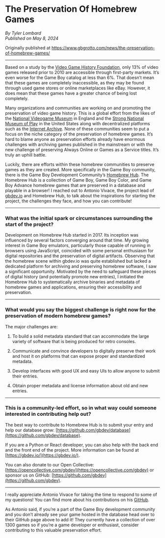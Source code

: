 # The Preservation Of Homebrew Games

*By Tyler Lombard*  
*Published on May 8, 2024*

Originally published at <https://www.gbgrotto.com/news/the-preservation-of-homebrew-games/>

---

Based on a study by the [Video Game History Foundation](https://www.vghf.org/), only 13% of video games released prior to 2010 are accessible through first-party markets. It’s even worse for the Game Boy catalog at less than 6%. That doesn’t mean that these games are completely inaccessible, as they may be found through used game stores or online marketplaces like eBay. However, it does mean that these games have a greater chance of being lost completely.

Many organizations and communities are working on and promoting the preservation of video game history. This is a global effort from the likes of the [National Videogame Museum](https://www.nvm.org.uk/) in England and the [Strong National Museum of Play](https://www.museumofplay.org/) in the United States along with decentralized platforms such as the [Internet Archive](https://archive.org/). None of these communities seem to put a focus on the niche category of the preservation of homebrew games. It’s hard to blame anyone as preservation efforts already have enormous challenges with archiving games published in the mainstream or with the new challenge of preserving Always Online or Games as a Service titles. It’s truly an uphill battle.

Luckily, there are efforts within these homebrew communities to preserve games as they are created. More specifically in the Game Boy community, there is the Game Boy Development Community’s [Homebrew Hub](https://hh.gbdev.io/). The Homebrew Hub is a collection of Game Boy, Game Boy Color, and Game Boy Advance homebrew games that are preserved in a database and playable in a browser! I reached out to Antonio Vivace, the project lead of [gbdev.io](https://gbdev.io/) and Homebrew Hub, to talk about the inspirations for starting the project, the challenges they face, and how you can contribute!

---

### What was the initial spark or circumstances surrounding the start of the project?

Development on Homebrew Hub started in 2017. Its inception was influenced by several factors converging around that time. My growing interest in Game Boy emulators, particularly those capable of running in browsers using JavaScript, coincided with some personal enthusiasm for digital repositories and the preservation of digital artifacts. Observing that the homebrew scene within gbdev.io was quite established but lacked a dedicated platform for archiving and preserving homebrew software, I saw a significant opportunity. Motivated by the need to safeguard these pieces of digital history (and potentially promote new entries), I initiated the Homebrew Hub to systematically archive binaries and metadata of homebrew games and applications, ensuring their accessibility and preservation.

---

### What would you say the biggest challenge is right now for the preservation of modern homebrew games?

The major challenges are:

1. To build a solid metadata standard that can accommodate the large variety of software that is being produced for retro consoles.

2. Communicate and convince developers to digitally preserve their work and host it on platforms that can expose proper and standardized metadata.

3. Develop interfaces with good UX and easy UIs to allow anyone to submit their entries.

4. Obtain proper metadata and license information about old and new entries.

---

### This is a community-led effort, so in what way could someone interested in contributing help out?

The best way to contribute to Homebrew Hub is to submit your entry and help our database grow: [https://github.com/gbdev/database](https://github.com/gbdev/database).

If you are a Python or React developer, you can also help with the back end and the front end of the project. More information can be found at [https://gbdev.io/](https://gbdev.io/).

You can also donate to our Open Collective: [https://opencollective.com/gbdev](https://opencollective.com/gbdev) or sponsor us on GitHub: [https://github.com/gbdev](https://github.com/gbdev).

---

I really appreciate Antonio Vivace for taking the time to respond to some of my questions! You can find more about his contributions on his [GitHub](https://github.com/avivace).

As Antonio said, if you’re a part of the Game Boy development community and you don’t already see your game hosted in the database head over to their GitHub page above to add it! They currently have a collection of over 1300 games so if you’re a game developer or enthusiast, consider contributing to this valuable preservation effort.
